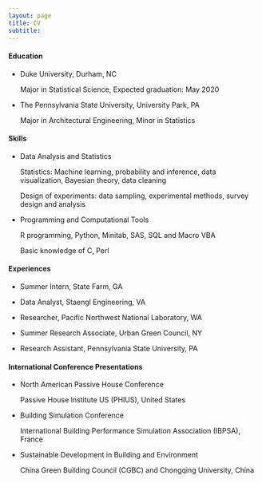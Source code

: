 ```yaml
---
layout: page
title: CV
subtitle: 
---
```


#### Education

- Duke University, Durham, NC       

	Major in Statistical Science, Expected graduation: May 2020

- The Pennsylvania State University, University Park, PA    

	Major in Architectural Engineering, Minor in Statistics        



#### Skills
- Data Analysis and Statistics

	Statistics: Machine learning, probability and inference, data visualization, Bayesian theory, data cleaning

	Design of experiments: data sampling, experimental methods, survey design and analysis

- Programming and Computational Tools

	R programming, Python, Minitab, SAS, SQL and Macro VBA

	Basic knowledge of C, Perl


#### Experiences

- Summer Intern, State Farm, GA

- Data Analyst, Staengl Engineering, VA   

- Researcher, Pacific Northwest National Laboratory, WA       

- Summer Research Associate, Urban Green Council, NY  

- Research Assistant, Pennsylvania State University, PA     


#### International Conference Presentations

- North American Passive House Conference      

	Passive House Institute US (PHIUS), United States 

- Building Simulation Conference 

	International Building Performance Simulation Association (IBPSA), France

- Sustainable Development in Building and Environment  

	China Green Building Council (CGBC) and Chongqing University, China      
